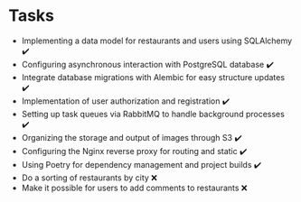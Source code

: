 # Tasks
- Implementing a data model for restaurants and users using SQLAlchemy ✔️
- Configuring asynchronous interaction with PostgreSQL database ✔️
- Integrate database migrations with Alembic for easy structure updates ✔️
- Implementation of user authorization and registration ✔️
- Setting up task queues via RabbitMQ to handle background processes ✔️
- Organizing the storage and output of images through S3 ✔️
- Configuring the Nginx reverse proxy for routing and static ✔️
- Using Poetry for dependency management and project builds ✔️
- Do a sorting of restaurants by city ❌
- Make it possible for users to add comments to restaurants ❌




